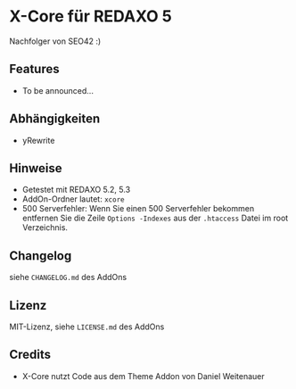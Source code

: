 X-Core für REDAXO 5
===================

Nachfolger von SEO42 :)

Features
--------

* To be announced...

Abhängigkeiten
--------------

* yRewrite

Hinweise
--------

* Getestet mit REDAXO 5.2, 5.3
* AddOn-Ordner lautet: `xcore`
* 500 Serverfehler: Wenn Sie einen 500 Serverfehler bekommen entfernen Sie die Zeile `Options -Indexes` aus der `.htaccess` Datei im root Verzeichnis.

Changelog
---------

siehe `CHANGELOG.md` des AddOns

Lizenz
------

MIT-Lizenz, siehe `LICENSE.md` des AddOns

Credits
-------

* X-Core nutzt Code aus dem Theme Addon von Daniel Weitenauer
